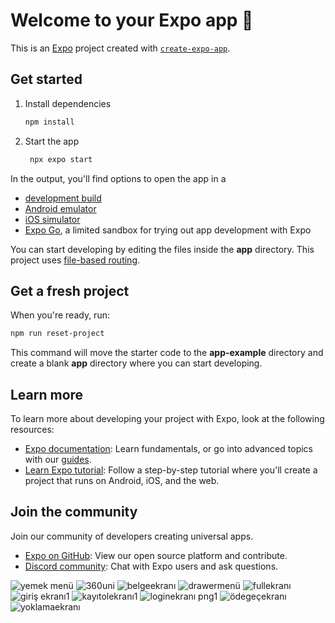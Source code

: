 # Welcome to your Expo app 👋

This is an [Expo](https://expo.dev) project created with [`create-expo-app`](https://www.npmjs.com/package/create-expo-app).

## Get started

1. Install dependencies

   ```bash
   npm install
   ```

2. Start the app

   ```bash
    npx expo start
   ```

In the output, you'll find options to open the app in a

- [development build](https://docs.expo.dev/develop/development-builds/introduction/)
- [Android emulator](https://docs.expo.dev/workflow/android-studio-emulator/)
- [iOS simulator](https://docs.expo.dev/workflow/ios-simulator/)
- [Expo Go](https://expo.dev/go), a limited sandbox for trying out app development with Expo

You can start developing by editing the files inside the **app** directory. This project uses [file-based routing](https://docs.expo.dev/router/introduction).

## Get a fresh project

When you're ready, run:

```bash
npm run reset-project
```

This command will move the starter code to the **app-example** directory and create a blank **app** directory where you can start developing.

## Learn more

To learn more about developing your project with Expo, look at the following resources:

- [Expo documentation](https://docs.expo.dev/): Learn fundamentals, or go into advanced topics with our [guides](https://docs.expo.dev/guides).
- [Learn Expo tutorial](https://docs.expo.dev/tutorial/introduction/): Follow a step-by-step tutorial where you'll create a project that runs on Android, iOS, and the web.

## Join the community

Join our community of developers creating universal apps.

- [Expo on GitHub](https://github.com/expo/expo): View our open source platform and contribute.
- [Discord community](https://chat.expo.dev): Chat with Expo users and ask questions.


![yemek menü](https://github.com/user-attachments/assets/760818e3-45bb-4ecd-8492-e9177b448887)
![360uni](https://github.com/user-attachments/assets/0983d1ff-7fad-4fd5-8e1c-d31b39738d3b)
![belgeekranı](https://github.com/user-attachments/assets/cf2592b8-4eba-46ba-965e-274b489f7a94)
![drawermenü](https://github.com/user-attachments/assets/e0da061e-f8e2-43bc-a2f9-e53c4ad78209)
![fullekranı](https://github.com/user-attachments/assets/a5819140-c5bd-42d6-81b9-414d0448f4a9)
![giriş ekranı1](https://github.com/user-attachments/assets/1cb68dc4-3b0f-46b2-ab4f-86435eaa0941)
![kayıtolekranı1](https://github.com/user-attachments/assets/47ec5150-0934-41c5-be0f-f4bdb58f7596)
![loginekranı png1](https://github.com/user-attachments/assets/2e395650-0cbc-48ef-8243-35cd4e6912e3)
![ödegeçekranı](https://github.com/user-attachments/assets/8438557c-b31a-4bc4-827f-2a1ce887b5be)
![yoklamaekranı](https://github.com/user-attachments/assets/57998ff7-2b97-43eb-85ee-bb32e7a4c1bc)


